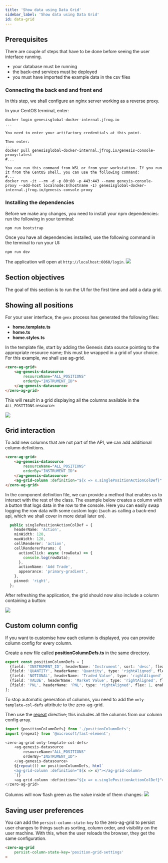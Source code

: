 ```yaml
---
title: 'Show data using Data Grid'
sidebar_label: 'Show data using Data Grid'
id: data-grid
---
```


## Prerequisites

There are couple of steps that have to be done before seeing the user interface running.
- your database must be running
- the back-end services must be deployed
- you must have imported the example data in the csv files

### Connecting the back end and front end
In this step, we shall configure an nginx server working as a reverse proxy.

In your CentOS terminal, enter:
```shell
docker login genesisglobal-docker-internal.jfrog.io
...

You need to enter your artifactory credentials at this point.

Then enter:
...
docker pull genesisglobal-docker-internal.jfrog.io/genesis-console-proxy:latest
#...

You can run this command from WSL or from your workstation. If you run it from the CentOS shell, you can use the following command:
#...
docker run -it --rm -d -p 80:80 -p 443:443 --name genesis-console-proxy --add-host localnode:$(hostname -I) genesisglobal-docker-internal.jfrog.io/genesis-console-proxy

```

### Installing the dependencies

Before we make any changes, you need to install your npm dependencies: run the following in your terminal:

```shell title="./client"
npm run bootstrap
```

Once you have all dependencies installed, use the following command in the terminal to run your UI: 

```shell title="./client"
npm run dev
```

The application will open at `http://localhost:6060/login`.
![](/img/btfe--positions-example--login.png)

## Section objectives
The goal of this section is to run the UI for the first time and add a data grid.

## Showing all positions 

For your user interface, the `genx` process has generated the following files:

- **home.template.ts**
- **home.ts**
- **home.styles.ts**

In the template file, start by adding the Genesis data source pointing to the appropriate resource name; this must be wrapped in a grid of your choice. For this example, we shall use ag-grid.

[//]: # (link to ag-genesis-datasource tsdocs)
```html title="home.template.ts"
<zero-ag-grid>
    <ag-genesis-datasource
        resourceName="ALL_POSITIONS"
        orderBy="INSTRUMENT_ID">
    </ag-genesis-datasource>
</zero-ag-grid>
```

This will result in a grid displaying all the columns available in the `ALL_POSITIONS` resource:

![](/img/positions-grid.png)

## Grid interaction

To add new columns that are not part of the API, we can add additional column definitions.

```html {6} title="home.template.ts"
<zero-ag-grid>
    <ag-genesis-datasource
        resourceName="ALL_POSITIONS"
        orderBy="INSTRUMENT_ID">
    </ag-genesis-datasource>
    <ag-grid-column :definition="${x => x.singlePositionActionColDef}" />
</zero-ag-grid>

```

In the component definition file, we can provide a method that enables us to interact with the rest of the class.
The example below creates a column with a button that logs data in the row to the console.
Here you can easily swap logging the row data with some custom logic (such as calling a back-end api, which we shall cover in more detail later on).

```typescript title="home.ts"
  public singlePositionActionColDef = {
    headerName: 'Action',
    minWidth: 120,
    maxWidth: 120,
    cellRenderer: 'action',
    cellRendererParams: {
      actionClick: async (rowData) => {
        console.log(rowData);
      },
      actionName: 'Add Trade',
      appearance: 'primary-gradient',
    },
    pinned: 'right',
  };
```

After refreshing the application, the grid should now also include a column containing a button:

![](/img/positions-grid-with-button.png)

## Custom column config

If you want to customise how each column is displayed, you can provide column config for every column.

Create a new file called **positionColumnDefs.ts** in the same directory.

```typescript title="positionColumnDefs.ts"
export const positionColumnDefs = [
  {field: 'INSTRUMENT_ID', headerName: 'Instrument', sort: 'desc', flex: 2},
  {field: 'QUANTITY', headerName: 'Quantity', type: 'rightAligned', flex: 1, enableCellChangeFlash: true},
  {field: 'NOTIONAL', headerName: 'Traded Value', type: 'rightAligned', flex: 1, enableCellChangeFlash: true},
  {field: 'VALUE', headerName: 'Market Value', type: 'rightAligned', flex: 1, enableCellChangeFlash: true},
  {field: 'PNL', headerName: 'PNL', type: 'rightAligned', flex: 1, enableCellChangeFlash: true},
];
```

To stop automatic generation of columns, you need to add the `only-template-col-defs` attribute to the zero-ag-grid.

Then use the [repeat](https://www.fast.design/docs/fast-element/using-directives/#the-repeat-directive) directive; this includes all the columns from our column config array.


```typescript {1,2,6,12-14} title="home.template.ts"
import {positionColumnDefs} from './positionColumnDefs';
import {repeat} from '@microsoft/fast-element';

<zero-ag-grid only-template-col-defs>
    <ag-genesis-datasource
        resourceName="ALL_POSITIONS"
        orderBy="INSTRUMENT_ID">
    </ag-genesis-datasource>
    ${repeat(() => positionColumnDefs, html`
    <ag-grid-column :definition="${x => x}"></ag-grid-column>
    `)}
    <ag-grid-column :definition="${x => x.singlePositionActionColDef}"></ag-grid-column>
</zero-ag-grid>
```

Columns will now flash green as the value inside of them changes:
![](/img/positions-grid-with-cell-change-flash.png)

## Saving user preferences

You can add the `persist-column-state-key` to the zero-ag-grid to persist user changes to things such as sorting, column order, and visibility on the user machine. With this, when the user reloads the browser, they get the same configuration.

```html {2}
<zero-ag-grid
    persist-column-state-key='position-grid-settings'
>
```


[//]: # (link to zero-ag-grid tsdocs)


